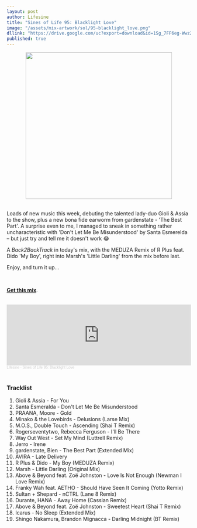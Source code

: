 ```yaml
---
layout: post
author: Lifesine
title: "Sines of Life 95: Blacklight Love"
image: "/assets/mix-artwork/sol/95-blacklight_love.png"
dllink: "https://drive.google.com/uc?export=download&id=1Sg_7FF6eg-Wwz2BARymwcs9nV0J2HjGS"
published: true
---
```


<div style="text-align:center"><img src="{{ page.image }}" width="400px" height="auto" /></div>
<br>

Loads of new music this week, debuting the talented lady-duo Gioli & Assia to the show, plus a new bona fide earworm from gardenstate - 'The Best Part'. A surprise even to me, I managed to sneak in something rather uncharacteristic with 'Don't Let Me Be Misunderstood' by Santa Esmerelda – but just try and tell me it doesn't work 😂

A _Back2BackTrack_ in today's mix, with the MEDUZA Remix of R Plus feat. Dido 'My Boy', right into Marsh's 'Little Darling' from the mix before last.

Enjoy, and turn it up...

<br>

<a href=" {{ page.dllink }} " target="_blank">**Get this mix**</a>.

<br>

<iframe width="100%" height="166" scrolling="no" frameborder="no" allow="autoplay" src="https://w.soundcloud.com/player/?url=https%3A//api.soundcloud.com/tracks/1119566713%3Fsecret_token%3Ds-lsqhVZRNDpt&color=%23e641a4&auto_play=false&hide_related=false&show_comments=true&show_user=true&show_reposts=false&show_teaser=true"></iframe><div style="font-size: 10px; color: #cccccc;line-break: anywhere;word-break: normal;overflow: hidden;white-space: nowrap;text-overflow: ellipsis; font-family: Interstate,Lucida Grande,Lucida Sans Unicode,Lucida Sans,Garuda,Verdana,Tahoma,sans-serif;font-weight: 100;"><a href="https://soundcloud.com/lifesine" title="Lifesine" target="_blank" style="color: #cccccc; text-decoration: none;">Lifesine</a> · <a href="https://soundcloud.com/lifesine/sines-of-life-95/s-lsqhVZRNDpt" title="Sines of Life 95: Blacklight Love" target="_blank" style="color: #cccccc; text-decoration: none;">Sines of Life 95: Blacklight Love</a></div>

<br>


### Tracklist

01. Gioli & Assia - For You
02. Santa Esmeralda - Don't Let Me Be Misunderstood
03. PRAANA, Moore - Gold
04. Minako & the Lovebirds - Delusions (Larse Mix)
05. M.O.S., Double Touch - Ascending (Shai T Remix)
06. Rogerseventytwo, Rebecca Ferguson - I'll Be There
07. Way Out West - Set My Mind (Luttrell Remix)
08. Jerro - Irene
09. gardenstate, Bien - The Best Part (Extended Mix)
10. AVIRA - Late Delivery
11. R Plus & Dido - My Boy (MEDUZA Remix)
12. Marsh - Little Darling (Original Mix)
13. Above & Beyond feat. Zoë Johnston - Love Is Not Enough (Newman I Love Remix)
14. Franky Wah feat. AETHO - Should Have Seen It Coming (Yotto Remix)
15. Sultan + Shepard - nCTRL (Lane 8 Remix)
16. Durante, HANA - Away Home (Cassian Remix)
17. Above & Beyond feat. Zoë Johnston - Sweetest Heart (Shai T Remix)
18. Icarus - No Sleep (Extended Mix)
19. Shingo Nakamura, Brandon Mignacca - Darling Midnight (BT Remix)

<br>